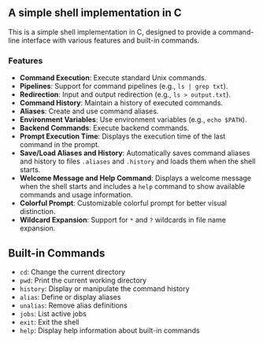 ## A simple shell implementation in C

This is a simple shell implementation in C, designed to provide a command-line interface with various features and built-in commands.

### Features

- **Command Execution**: Execute standard Unix commands.
- **Pipelines**: Support for command pipelines (e.g., `ls | grep txt`).
- **Redirection**: Input and output redirection (e.g., `ls > output.txt`).
- **Command History**: Maintain a history of executed commands.
- **Aliases**: Create and use command aliases.
- **Environment Variables**: Use environment variables (e.g., `echo $PATH`).
- **Backend Commands**: Execute backend commands.
- **Prompt Execution Time**: Displays the execution time of the last command in the prompt.
- **Save/Load Aliases and History**: Automatically saves command aliases and history to files `.aliases` and `.history` and loads them when the shell starts.
- **Welcome Message and Help Command**: Displays a welcome message when the shell starts and includes a `help` command to show available commands and usage information.
- **Colorful Prompt**: Customizable colorful prompt for better visual distinction.
- **Wildcard Expansion**: Support for `*` and `?` wildcards in file name expansion.

## Built-in Commands

- `cd`: Change the current directory
- `pwd`: Print the current working directory
- `history`: Display or manipulate the command history
- `alias`: Define or display aliases
- `unalias`: Remove alias definitions
- `jobs`: List active jobs
- `exit`: Exit the shell
- `help`: Display help information about built-in commands
